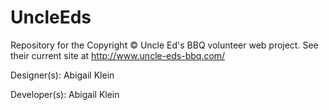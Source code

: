 # UncleEds
Repository for the ​Copyright © Uncle Ed's BBQ volunteer web project.
See their current site at http://www.uncle-eds-bbq.com/ 

Designer(s):
Abigail Klein

Developer(s):
Abigail Klein
